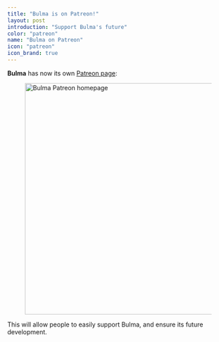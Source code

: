 ```yaml
---
title: "Bulma is on Patreon!"
layout: post
introduction: "Support Bulma's future"
color: "patreon"
name: "Bulma on Patreon"
icon: "patreon"
icon_brand: true
---
```


**Bulma** has now its own [Patreon page](https://www.patreon.com/jgthms):

<figure>
  <a href="https://www.patreon.com/jgthms" target="_blank">
    <img src="/images/blog/patreon-homepage.png" alt="Bulma Patreon homepage" width="840" height="525">
  </a>
</figure>

This will allow people to easily support Bulma, and ensure its future development.
